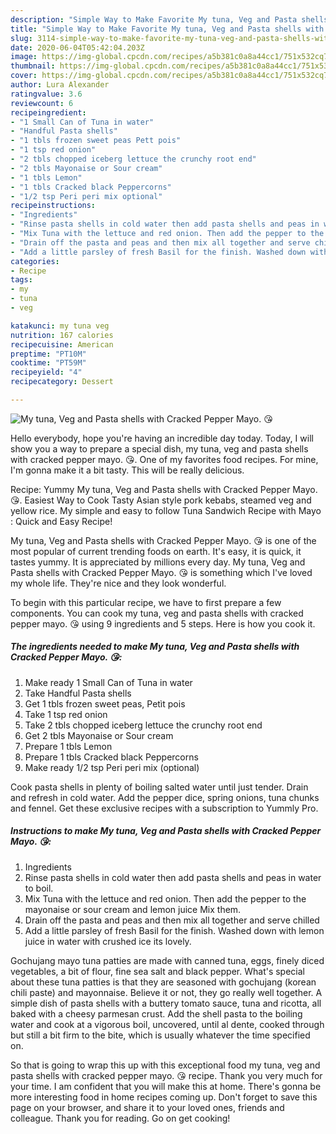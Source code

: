 ```yaml
---
description: "Simple Way to Make Favorite My tuna, Veg and Pasta shells with Cracked Pepper Mayo. 😘"
title: "Simple Way to Make Favorite My tuna, Veg and Pasta shells with Cracked Pepper Mayo. 😘"
slug: 3114-simple-way-to-make-favorite-my-tuna-veg-and-pasta-shells-with-cracked-pepper-mayo
date: 2020-06-04T05:42:04.203Z
image: https://img-global.cpcdn.com/recipes/a5b381c0a8a44cc1/751x532cq70/my-tuna-veg-and-pasta-shells-with-cracked-pepper-mayo-😘-recipe-main-photo.jpg
thumbnail: https://img-global.cpcdn.com/recipes/a5b381c0a8a44cc1/751x532cq70/my-tuna-veg-and-pasta-shells-with-cracked-pepper-mayo-😘-recipe-main-photo.jpg
cover: https://img-global.cpcdn.com/recipes/a5b381c0a8a44cc1/751x532cq70/my-tuna-veg-and-pasta-shells-with-cracked-pepper-mayo-😘-recipe-main-photo.jpg
author: Lura Alexander
ratingvalue: 3.6
reviewcount: 6
recipeingredient:
- "1 Small Can of Tuna in water"
- "Handful Pasta shells"
- "1 tbls frozen sweet peas Pett pois"
- "1 tsp red onion"
- "2 tbls chopped iceberg lettuce the crunchy root end"
- "2 tbls Mayonaise or Sour cream"
- "1 tbls Lemon"
- "1 tbls Cracked black Peppercorns"
- "1/2 tsp Peri peri mix optional"
recipeinstructions:
- "Ingredients"
- "Rinse pasta shells in cold water then add pasta shells and peas in water to boil."
- "Mix Tuna with the lettuce and red onion. Then add the pepper to the mayonaise or sour cream and lemon juice Mix them."
- "Drain off the pasta and peas and then mix all together and serve chilled"
- "Add a little parsley of fresh Basil for the finish. Washed down with lemon juice in water with crushed ice its lovely."
categories:
- Recipe
tags:
- my
- tuna
- veg

katakunci: my tuna veg 
nutrition: 167 calories
recipecuisine: American
preptime: "PT10M"
cooktime: "PT59M"
recipeyield: "4"
recipecategory: Dessert

---
```



![My tuna, Veg and Pasta shells with Cracked Pepper Mayo. 😘](https://img-global.cpcdn.com/recipes/a5b381c0a8a44cc1/751x532cq70/my-tuna-veg-and-pasta-shells-with-cracked-pepper-mayo-😘-recipe-main-photo.jpg)

Hello everybody, hope you're having an incredible day today. Today, I will show you a way to prepare a special dish, my tuna, veg and pasta shells with cracked pepper mayo. 😘. One of my favorites food recipes. For mine, I'm gonna make it a bit tasty. This will be really delicious.

Recipe: Yummy My tuna, Veg and Pasta shells with Cracked Pepper Mayo. 😘. Easiest Way to Cook Tasty Asian style pork kebabs, steamed veg and yellow rice. My simple and easy to follow Tuna Sandwich Recipe with Mayo : Quick and Easy Recipe!

My tuna, Veg and Pasta shells with Cracked Pepper Mayo. 😘 is one of the most popular of current trending foods on earth. It's easy, it is quick, it tastes yummy. It is appreciated by millions every day. My tuna, Veg and Pasta shells with Cracked Pepper Mayo. 😘 is something which I've loved my whole life. They're nice and they look wonderful.


To begin with this particular recipe, we have to first prepare a few components. You can cook my tuna, veg and pasta shells with cracked pepper mayo. 😘 using 9 ingredients and 5 steps. Here is how you cook it.

<!--inarticleads1-->

##### The ingredients needed to make My tuna, Veg and Pasta shells with Cracked Pepper Mayo. 😘:

1. Make ready 1 Small Can of Tuna in water
1. Take Handful Pasta shells
1. Get 1 tbls frozen sweet peas, Petìt pois
1. Take 1 tsp red onion
1. Take 2 tbls chopped iceberg lettuce the crunchy root end
1. Get 2 tbls Mayonaise or Sour cream
1. Prepare 1 tbls Lemon
1. Prepare 1 tbls Cracked black Peppercorns
1. Make ready 1/2 tsp Peri peri mix (optional)


Cook pasta shells in plenty of boiling salted water until just tender. Drain and refresh in cold water. Add the pepper dice, spring onions, tuna chunks and fennel. Get these exclusive recipes with a subscription to Yummly Pro. 

<!--inarticleads2-->

##### Instructions to make My tuna, Veg and Pasta shells with Cracked Pepper Mayo. 😘:

1. Ingredients
1. Rinse pasta shells in cold water then add pasta shells and peas in water to boil.
1. Mix Tuna with the lettuce and red onion. Then add the pepper to the mayonaise or sour cream and lemon juice Mix them.
1. Drain off the pasta and peas and then mix all together and serve chilled
1. Add a little parsley of fresh Basil for the finish. Washed down with lemon juice in water with crushed ice its lovely.


Gochujang mayo tuna patties are made with canned tuna, eggs, finely diced vegetables, a bit of flour, fine sea salt and black pepper. What&#39;s special about these tuna patties is that they are seasoned with gochujang (korean chili paste) and mayonnaise. Believe it or not, they go really well together. A simple dish of pasta shells with a buttery tomato sauce, tuna and ricotta, all baked with a cheesy parmesan crust. Add the shell pasta to the boiling water and cook at a vigorous boil, uncovered, until al dente, cooked through but still a bit firm to the bite, which is usually whatever the time specified on. 

So that is going to wrap this up with this exceptional food my tuna, veg and pasta shells with cracked pepper mayo. 😘 recipe. Thank you very much for your time. I am confident that you will make this at home. There's gonna be more interesting food in home recipes coming up. Don't forget to save this page on your browser, and share it to your loved ones, friends and colleague. Thank you for reading. Go on get cooking!
